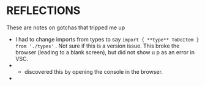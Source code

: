 # REFLECTIONS

These are notes on gotchas that tripped me up

- I had to change imports from types to say `import { **type** ToDoItem } from './types'` .  Not sure if this is a version issue.  This broke the browser (leading to a blank screen), but did not show u  p as an error in VSC.
- - discovered this by opening the console in the browser.
- 